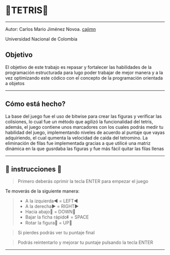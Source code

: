# :gem:TETRIS:gem:
-------------------------------------------------------------
Autor: Carlos Mario Jiménez Novoa. [cajimn](https://github.com/cajimn)

Universidad Nacional de Colombia

## Objetivo
El objetivo de este trabajo es repasar y fortalecer las habilidades de la programación estructurada para lugo poder trabajar de mejor manera y a la vez optimizando este códico con el concepto de la programación orientada a objetos


-------------------------------------------------------------
## Cómo está hecho?
La base del juego fue el uso de bitwise para crear las figuras y verificar las colisiones, lo cual fue un método que agilizó la funcionalidad del tetris, además, el juego contiene unos marcadores con los cuales podrás medir tu habilidad del juego, implementando niveles de acuerdo al puntaje que vayas adquiriendo, el cual qumenta la velocidad de caida del tetromino. La eliminación de filas fue implementada gracias a que utilicé una matriz dinámica en la que gusrdaba las figuras y fue más fácil quitar las filas llenas


-------------------------------------------------------------

## :hear_no_evil: instrucciones :hear_no_evil:

>  Primero deberás oprimir la tecla ENTER para empezar el juego 

  Te moverás de la siguiente manera:

  > - A la izquierda:arrow_backward: = LEFT:arrow_backward:
  > - A la derecha:arrow_forward: = RIGHT:arrow_forward:
  > - Hacia abajo:arrow_down_small: = DOWN:arrow_down_small:
  > - Bajar la ficha rápido:arrow_double_down: = SPACE
  > - Rotar la figura:arrows_counterclockwise: = UP:arrow_up_small:

>  Si pierdes podrás ver tu puntaje final 

>  Podrás reintentarlo y mejorar tu puntaje pulsando la tecla ENTER
--------------------------------------------------------------

